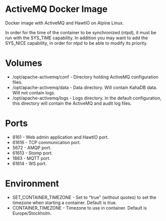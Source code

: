 # ActiveMQ Docker Image
Docker image with ActiveMQ and HawtIO on Alpine Linux.

In order for the time of the container to be synchronized (ntpd), it must be run with the SYS_TIME capability.
In addition you may want to add the SYS_NICE capability, in order for ntpd to be able to modify its priority.

# Volumes
* /opt/apache-activemq/conf - Directory holding ActiveMQ configuration files.
* /opt/apache-activemq/data - Data directory. Will contain KahaDB data. Will not contain logs.
* /opt/apache-activemq/logs - Logs directory. In the default configuration, this directory will contain the ActiveMQ and audit log files.

# Ports

* 8161    - Web admin application and HawtIO port.
* 61616   - TCP communication port.
* 5672    - AMQP port.
* 61613   - Stomp port.
* 1883    - MQTT port.
* 61614   - WS port.

# Environment
* SET_CONTAINER_TIMEZONE  - Set to "true" (without quotes) to set the timezone when starting a container. Default is true.
* CONTAINER_TIMEZONE      - Timezone to use in container. Default is Europe/Stockholm.
